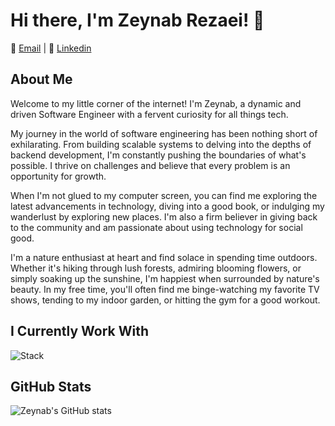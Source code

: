 # Hi there, I'm Zeynab Rezaei! 👋

📧 [Email](mailto:zeynabrz80@gmail.com) | 💼 [Linkedin](https://www.linkedin.com/in/zeynab-rezaei-868074202/)

## About Me

Welcome to my little corner of the internet! I'm Zeynab, a dynamic and driven Software Engineer with a fervent curiosity for all things tech.

My journey in the world of software engineering has been nothing short of exhilarating. From building scalable systems to delving into the depths of backend development, I'm constantly pushing the boundaries of what's possible. I thrive on challenges and believe that every problem is an opportunity for growth.

When I'm not glued to my computer screen, you can find me exploring the latest advancements in technology, diving into a good book, or indulging my wanderlust by exploring new places. I'm also a firm believer in giving back to the community and am passionate about using technology for social good.

I'm a nature enthusiast at heart and find solace in spending time outdoors. Whether it's hiking through lush forests, admiring blooming flowers, or simply soaking up the sunshine, I'm happiest when surrounded by nature's beauty. In my free time, you'll often find me binge-watching my favorite TV shows, tending to my indoor garden, or hitting the gym for a good workout.

## I Currently Work With

![Stack](https://skillicons.dev/icons?i=go,kubernetes,openshift,docker,postgres,prometheus,grafana,gitlab,elasticsearch&perline=3)

## GitHub Stats

![Zeynab's GitHub stats](https://github-readme-stats.vercel.app/api?username=ZeynabRezaei&show_icons=true&theme=radical)
